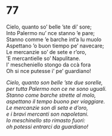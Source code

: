 # 77
  
Cielo, quanto so’ belle ’ste di’ sore;  
Into Palermo nu’ nce stanno ’e pare;  
Stanno comme ’e barche int’a lu muolo  
Aspettano ’o buon tiempo pe’ navecare;  
Le mercanzie so’ de sete e r’oro,  
’E mercantielle so’ Napulitane.  
I’ mescheniello stongo da ccà fora  
Oh si nce putesse i’ pe’ guardiano!

*Cielo, quanto son belle ’ste due sorelle,  
per tutta Palermo non ce ne sono uguali.  
Stanno come barche strette al molo,  
aspettano il tempo buono per viaggiare.  
Le mercanzie son di seta e d’oro,  
e i bravi mercanti son napoletani.  
Io meschinello sto rimasto fuori:  
oh potessi entrarci da guardiano!*


